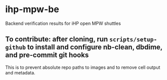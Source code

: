# ihp-mpw-be
Backend verification results for iHP open MPW shuttles

## To contribute: after cloning, run `scripts/setup-github` to install and configure nb-clean, dbdime, and pre-commit git hooks ##
This is to prevent absolute repo paths to images and to remove cell output and metadata.
